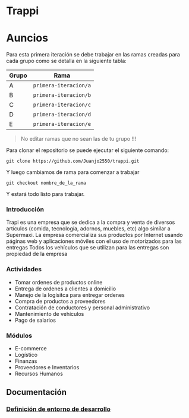 # Trappi
# Auncios
Para esta primera iteración se debe trabajar en las ramas creadas para cada grupo como se detalla en la siguiente tabla:

Grupo | Rama
--- | --- 
A | `primera-iteracion/a`
B | `primera-iteracion/b`
C | `primera-iteracion/c`
D | `primera-iteracion/d`
E | `primera-iteracion/e`

> No editar ramas que no sean las de tu grupo !!!

Para clonar el repositorio se puede ejecutar el siguiente comando:

```
git clone https://github.com/Juanjo2550/trappi.git
```

Y luego cambiamos de rama para comenzar a trabajar

```
git checkout nombre_de_la_rama
```

Y estará todo listo para trabajar.

### Introducción

Trapi es una empresa que se dedica a la compra y venta de diversos artículos (comida, tecnología, adornos, muebles, etc) algo similar a Supermaxi.
La empresa comercializa sus productos por Internet usando páginas web y aplicaciones móviles con el uso de motorizados para las entregas
Todos los vehículos que se utilizan para las entregas son propiedad de la empresa

### Actividades
- Tomar ordenes de productos online
- Entrega de ordenes a clientes a domicilio
- Manejo de la logísitca para entregar ordenes
- Compra de productos a proveedores
- Contratación de conductores y personal administrativo
- Mantenimiento de vehículos
- Pago de salarios

### Módulos
- E-commerce
- Logístico
- Finanzas
- Proveedores e Inventarios
- Recursos Humanos

## Documentación
### [Definición de entorno de desarrollo](./docs/developmentEnviroment.md)
